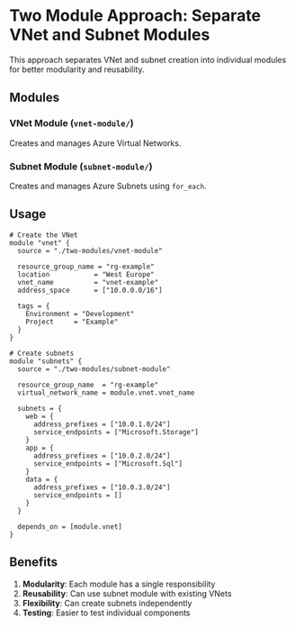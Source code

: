 # Two Module Approach: Separate VNet and Subnet Modules

This approach separates VNet and subnet creation into individual modules for better modularity and reusability.

## Modules

### VNet Module (`vnet-module/`)
Creates and manages Azure Virtual Networks.

### Subnet Module (`subnet-module/`)
Creates and manages Azure Subnets using `for_each`.

## Usage

```hcl
# Create the VNet
module "vnet" {
  source = "./two-modules/vnet-module"
  
  resource_group_name = "rg-example"
  location           = "West Europe"
  vnet_name          = "vnet-example"
  address_space      = ["10.0.0.0/16"]
  
  tags = {
    Environment = "Development"
    Project     = "Example"
  }
}

# Create subnets
module "subnets" {
  source = "./two-modules/subnet-module"
  
  resource_group_name  = "rg-example"
  virtual_network_name = module.vnet.vnet_name
  
  subnets = {
    web = {
      address_prefixes = ["10.0.1.0/24"]
      service_endpoints = ["Microsoft.Storage"]
    }
    app = {
      address_prefixes = ["10.0.2.0/24"]
      service_endpoints = ["Microsoft.Sql"]
    }
    data = {
      address_prefixes = ["10.0.3.0/24"]
      service_endpoints = []
    }
  }
  
  depends_on = [module.vnet]
}
```

## Benefits

1. **Modularity**: Each module has a single responsibility
2. **Reusability**: Can use subnet module with existing VNets
3. **Flexibility**: Can create subnets independently
4. **Testing**: Easier to test individual components
